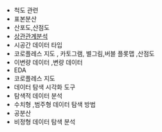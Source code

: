* 척도 관련 
* 표본분산
* 산포도,산점도
* [상관관계분석](https://it-utopia.tistory.com/entry/%EB%B9%85%EB%8D%B0%EC%9D%B4%ED%84%B0%EB%B6%84%EC%84%9D%EA%B8%B0%EC%82%AC-%EC%83%81%EA%B4%80%EB%B6%84%EC%84%9DCorrelation-Analysis)
* 시공간 데이터 타입
* 코로플레스 지도 , 카토그램, 별그림,버블 플롯맵 ,산점도 
* 이변량 데이터 ,변량 데이터 
* EDA 
* 코로플레스 지도
* 데이터 탐색 시각화 도구 
* 탐색적 데이터 분석 
* 수치형 ,범주형 데이터 탐색 방법
* 공분산 
* 비정형 데이터 탐색 분석 
